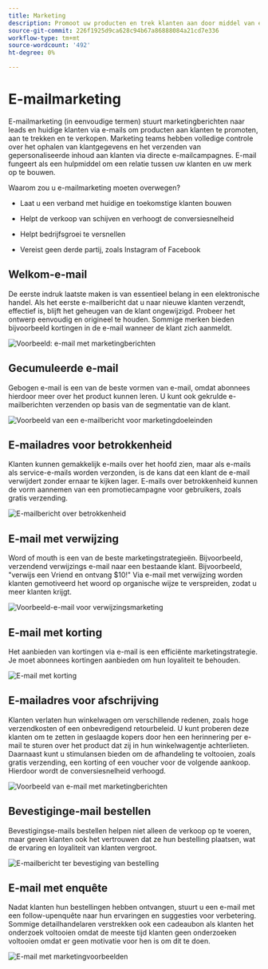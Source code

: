 ```yaml
---
title: Marketing
description: Promoot uw producten en trek klanten aan door middel van e-commerce marketingcampagnes.
source-git-commit: 226f1925d9ca628c94b67a86888084a21cd7e336
workflow-type: tm+mt
source-wordcount: '492'
ht-degree: 0%

---
```



# E-mailmarketing

E-mailmarketing (in eenvoudige termen) stuurt marketingberichten naar leads en huidige klanten via e-mails om producten aan klanten te promoten, aan te trekken en te verkopen. Marketing teams hebben volledige controle over het ophalen van klantgegevens en het verzenden van gepersonaliseerde inhoud aan klanten via directe e-mailcampagnes. E-mail fungeert als een hulpmiddel om een relatie tussen uw klanten en uw merk op te bouwen.

Waarom zou u e-mailmarketing moeten overwegen?

- Laat u een verband met huidige en toekomstige klanten bouwen

- Helpt de verkoop van schijven en verhoogt de conversiesnelheid

- Helpt bedrijfsgroei te versnellen

- Vereist geen derde partij, zoals Instagram of Facebook

## Welkom-e-mail

De eerste indruk laatste maken is van essentieel belang in een elektronische handel. Als het eerste e-mailbericht dat u naar nieuwe klanten verzendt, effectief is, blijft het geheugen van de klant ongewijzigd. Probeer het ontwerp eenvoudig en origineel te houden. Sommige merken bieden bijvoorbeeld kortingen in de e-mail wanneer de klant zich aanmeldt.

![Voorbeeld: e-mail met marketingberichten](../../assets/playbooks/marketing-email-welcome.png)

## Gecumuleerde e-mail

Gebogen e-mail is een van de beste vormen van e-mail, omdat abonnees hierdoor meer over het product kunnen leren. U kunt ook gekrulde e-mailberichten verzenden op basis van de segmentatie van de klant.

![Voorbeeld van een e-mailbericht voor marketingdoeleinden](../../assets/playbooks/marketing-email-curated.png)

## E-mailadres voor betrokkenheid

Klanten kunnen gemakkelijk e-mails over het hoofd zien, maar als e-mails als service-e-mails worden verzonden, is de kans dat een klant de e-mail verwijdert zonder ernaar te kijken lager. E-mails over betrokkenheid kunnen de vorm aannemen van een promotiecampagne voor gebruikers, zoals gratis verzending.

![E-mailbericht over betrokkenheid](../../assets/playbooks/marketing-email-engagement.png)

## E-mail met verwijzing

Word of mouth is een van de beste marketingstrategieën. Bijvoorbeeld, verzendend verwijzings e-mail naar een bestaande klant. Bijvoorbeeld, &quot;verwijs een Vriend en ontvang $10!&quot; Via e-mail met verwijzing worden klanten gemotiveerd het woord op organische wijze te verspreiden, zodat u meer klanten krijgt.

![Voorbeeld-e-mail voor verwijzingsmarketing](../../assets/playbooks/marketing-email-referral.png)

## E-mail met korting

Het aanbieden van kortingen via e-mail is een efficiënte marketingstrategie. Je moet abonnees kortingen aanbieden om hun loyaliteit te behouden.

![E-mail met korting](../../assets/playbooks/marketing-email-discount.png)

## E-mailadres voor afschrijving

Klanten verlaten hun winkelwagen om verschillende redenen, zoals hoge verzendkosten of een onbevredigend retourbeleid. U kunt proberen deze klanten om te zetten in geslaagde kopers door hen een herinnering per e-mail te sturen over het product dat zij in hun winkelwagentje achterlieten. Daarnaast kunt u stimulansen bieden om de afhandeling te voltooien, zoals gratis verzending, een korting of een voucher voor de volgende aankoop. Hierdoor wordt de conversiesnelheid verhoogd.

![Voorbeeld van e-mail met marketingberichten](../../assets/playbooks/marketing-email-abandon.png)

## Bevestiginge-mail bestellen

Bevestigingse-mails bestellen helpen niet alleen de verkoop op te voeren, maar geven klanten ook het vertrouwen dat ze hun bestelling plaatsen, wat de ervaring en loyaliteit van klanten vergroot.

![E-mailbericht ter bevestiging van bestelling](../../assets/playbooks/marketing-email-order-confirmation.png)

## E-mail met enquête

Nadat klanten hun bestellingen hebben ontvangen, stuurt u een e-mail met een follow-upenquête naar hun ervaringen en suggesties voor verbetering. Sommige detailhandelaren verstrekken ook een cadeaubon als klanten het onderzoek voltooien omdat de meeste tijd klanten geen onderzoeken voltooien omdat er geen motivatie voor hen is om dit te doen.

![E-mail met marketingvoorbeelden](../../assets/playbooks/marketing-email-survey.png)
